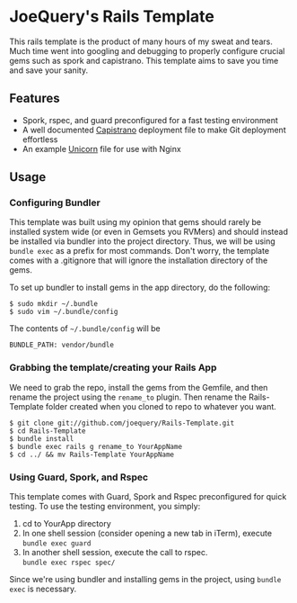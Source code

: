 JoeQuery's Rails Template
=========================

This rails template is the product of many hours of my sweat and tears. Much time went into 
googling and debugging to properly configure crucial gems such as spork and capistrano. This
template aims to save you time and save your sanity.

Features
--------
* Spork, rspec, and guard preconfigured for a fast testing environment
* A well documented [Capistrano](https://github.com/capistrano/capistrano/wiki/Documentation-v2.x) deployment file to make Git deployment effortless
* An example [Unicorn](https://github.com/blog/517-unicorn) file for use with Nginx

Usage
-----

### Configuring Bundler
This template was built using my opinion that gems should rarely be installed system wide (or even
in Gemsets you RVMers) and should instead be installed via bundler into the project directory. Thus,
we will be using ```bundle exec``` as a prefix for most commands. Don't worry, the template comes with a .gitignore that will ignore the installation directory of the gems. 

To set up bundler to install gems in the app directory, do the following:  
```
$ sudo mkdir ~/.bundle
$ sudo vim ~/.bundle/config
```

The contents of ```~/.bundle/config``` will be  

```
BUNDLE_PATH: vendor/bundle
```


### Grabbing the template/creating your Rails App
We need to grab the repo, install the gems from the Gemfile, and then
rename the project using the ```rename_to``` plugin. Then rename the Rails-Template folder
created when you cloned to repo to whatever you want.
  
```
$ git clone git://github.com/joequery/Rails-Template.git
$ cd Rails-Template
$ bundle install
$ bundle exec rails g rename_to YourAppName
$ cd ../ && mv Rails-Template YourAppName
```

### Using Guard, Spork, and Rspec
This template comes with Guard, Spork and Rspec preconfigured for quick testing. To use the testing environment, you simply:  

1. cd to YourApp directory
2. In one shell session (consider opening a new tab in iTerm), execute  
``` bundle exec guard ```  
3. In another shell session, execute the call to rspec.  
``` bundle exec rspec spec/ ```

Since we're using bundler and installing gems in the project, using ``` bundle exec ``` is necessary.

